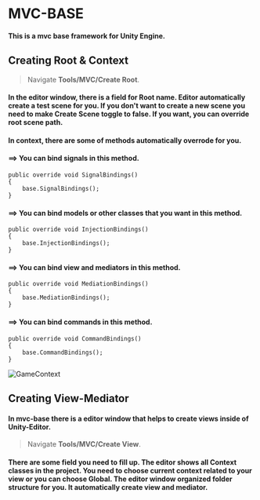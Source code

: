 # MVC-BASE

#### This is a mvc base framework for Unity Engine.

## Creating Root & Context

>Navigate **Tools/MVC/Create Root**.
#### In the editor window, there is a field for Root name. Editor automatically create a test scene for you. If you don't want to create a new scene you need to make Create Scene toggle to false. If you want, you can override root scene path.
#### In context, there are some of methods automatically overrode for you.

#### ==> You can bind signals in this method.
```
public override void SignalBindings()
{
    base.SignalBindings();
}
```

#### ==> You can bind models or other classes that you want in this method.
```
public override void InjectionBindings()
{
    base.InjectionBindings();
}
```

#### ==> You can bind view and mediators in this method.
```
public override void MediationBindings()
{
    base.MediationBindings();
}
```

#### ==> You can bind commands in this method.
```
public override void CommandBindings()
{
    base.CommandBindings();
}
```

![GameContext](https://ibb.co/BsjNsrm)










## Creating View-Mediator
#### In **mvc-base** there is a editor window that helps to create views inside of Unity-Editor. 

>Navigate **Tools/MVC/Create View**.

#### There are some field you need to fill up. The editor shows all Context classes in the project. You need to choose current context related to your view or you can choose Global. The editor window organized folder structure for you. It automatically create view and mediator.
